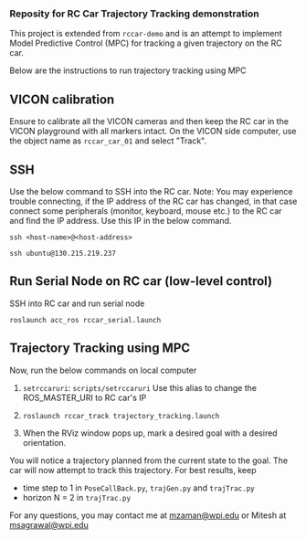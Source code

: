 ### Reposity for RC Car Trajectory Tracking demonstration

This project is extended from `rccar-demo` and is an attempt to implement Model Predictive 
Control (MPC) for tracking a given trajectory on the RC car.

Below are the instructions to run trajectory tracking using MPC

VICON calibration
------------------
Ensure to calibrate all the VICON cameras and then keep the RC car in the
VICON playground with all markers intact. On the VICON side computer, use the
object name as ```rccar_car_01``` and select "Track".


SSH
---
Use the below command to SSH into the RC car.
Note: You may experience trouble connecting, if the IP address of the RC car
has changed, in that case connect some peripherals (monitor, keyboard, mouse
etc.) to the RC car and find the IP address. Use this IP in the below command.

```
ssh <host-name>@<host-address>
```

```ssh ubuntu@130.215.219.237```


Run Serial Node on RC car (low-level control)
---------------------------------------------
SSH into RC car and run serial node

```roslaunch acc_ros rccar_serial.launch```


Trajectory Tracking using MPC
---------------------------------------------
Now, run the below commands on local computer

1. ```setrccaruri```: `scripts/setrccaruri` Use this alias to change the ROS_MASTER_URI to RC car's IP

2. ```roslaunch rccar_track trajectory_tracking.launch```

3. When the RViz window pops up, mark a desired goal with a desired orientation.

You will notice a trajectory planned from the current state to the goal. The car
will now attempt to track this trajectory. For best results, keep
- time step to 1 in `PoseCallBack.py`, `trajGen.py` and `trajTrac.py`
- horizon N = 2 in `trajTrac.py`

For any questions, you may contact me at mzaman@wpi.edu or Mitesh at
msagrawal@wpi.edu
